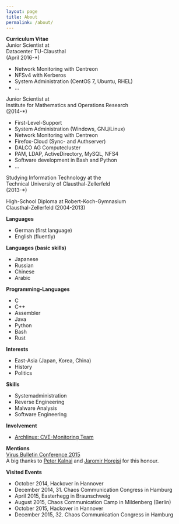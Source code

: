 ```yaml
---  
layout: page  
title: About  
permalink: /about/  
---  
```

  
**Curriculum Vitae**  
Junior Scientist at  
Datacenter TU-Clausthal  
(April 2016-*)  
* Network Monitoring with Centreon  
* NFSv4 with Kerberos  
* System Administration (CentOS 7, Ubuntu, RHEL)  
* ...  
  
Junior Scientist at    
Institute for Mathematics and Operations Research    
(2014-*)  
* First-Level-Support  
* System Administration (Windows, GNU/Linux)  
* Network Monitoring with Centreon  
* Firefox-Cloud (Sync- and Authserver)  
* DALCO AG Computecluster  
* PAM, LDAP, ActiveDirectory, MySQL, NFS4  
* Software development in Bash and Python  
* ...  
  
Studying Information Technology at the    
Technical University of Clausthal-Zellerfeld    
(2013-*)    
  
High-School Diploma at Robert-Koch-Gymnasium    
Clausthal-Zellerfeld (2004-2013)  
  
**Languages**  
* German (first language)   
* English (fluently)  
  
**Languages (basic skills)**  
* Japanese   
* Russian   
* Chinese  
* Arabic  
  
**Programming-Languages**  
* C   
* C++  
* Assembler  
* Java  
* Python  
* Bash  
* Rust  
  
**Interests**  
* East-Asia (Japan, Korea, China)  
* History  
* Politics  
  
**Skills**    
* Systemadministration    
* Reverse Engineering    
* Malware Analysis    
* Software Engineering  
  
**Involvement**    
* [Archlinux: CVE-Monitoring Team](https://www.archlinux.org/people/support-staff/)  
  
**Mentions**  
[Virus Bulletin Conference 2015](https://www.virusbtn.com/pdf/conference_slides/2015/KalnaiHorejsi-VB2015.pdf)    
A big thanks to [Peter Kalnai](https://twitter.com/pkalnai) and [Jaromir Horejsi](https://twitter.com/JaromirHorejsi) for this honour.    
  
**Visited Events**  
* October 2014, Hackover in Hannover  
* December 2014, 31. Chaos Communication Congress in Hamburg  
* April 2015, Easterhegg in Braunschweig  
* August 2015, Chaos Communication Camp in Mildenberg (Berlin)  
* October 2015, Hackover in Hannover  
* December 2015, 32. Chaos Communication Congress in Hamburg  
  
